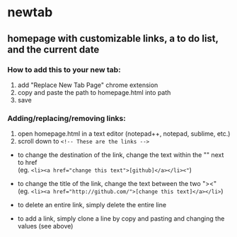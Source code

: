 # newtab
## homepage with customizable links, a to do list, and the current date   
 
### How to add this to your new tab:
1. add "Replace New Tab Page" chrome extension
2. copy and paste the path to homepage.html into path
3. save

### Adding/replacing/removing links:
1. open homepage.html in a text editor (notepad++, notepad, sublime, etc.)
2. scroll down to `<!-- These are the links -->`

- to change the destination of the link, change the text within the "" next to href  
   (eg. `<li><a href="change this text">[github]</a></li><"`)

- to change the title of the link, change the text between the two "><"  
   (eg. `<li><a href="http://github.com/">[change this text]</a></li>`)

- to delete an entire link, simply delete the entire line

- to add a link, simply clone a line by copy and pasting and changing the values (see above)
